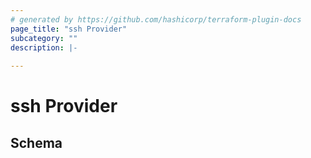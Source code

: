 ```yaml
---
# generated by https://github.com/hashicorp/terraform-plugin-docs
page_title: "ssh Provider"
subcategory: ""
description: |-
  
---
```


# ssh Provider





<!-- schema generated by tfplugindocs -->
## Schema
